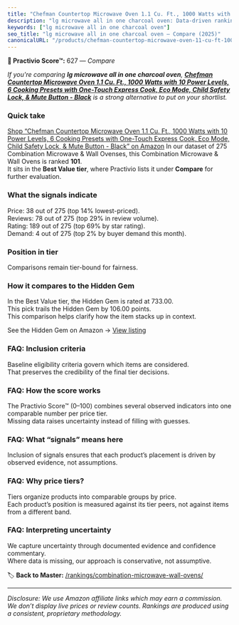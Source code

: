 ```yaml
---
title: "Chefman Countertop Microwave Oven 1.1 Cu. Ft., 1000 Watts with 10 Power Levels, 6 Cooking Presets with One-Touch Express Cook, Eco Mode, Child Safety Lock, & Mute Button - Black"
description: "lg microwave all in one charcoal oven: Data-driven ranking using the Practivio Score™. Positioned by quality, value, demand, findability, momentum."
keywords: ["lg microwave all in one charcoal oven"]
seo_title: "lg microwave all in one charcoal oven — Compare (2025)"
canonicalURL: "/products/chefman-countertop-microwave-oven-11-cu-ft-1000-watts-with-10-power-levels-6-cooking-presets-with-one-touch-express-cook-eco-mode-child-safety-lock-mute-button-black-B0DY8TQ1V3/"
---
```


**🛒 Practivio Score™:** 627 — _Compare_


*If you're comparing **lg microwave all in one charcoal oven**, **[Chefman Countertop Microwave Oven 1.1 Cu. Ft., 1000 Watts with 10 Power Levels, 6 Cooking Presets with One-Touch Express Cook, Eco Mode, Child Safety Lock, & Mute Button - Black](https://www.amazon.com/dp/B0DY8TQ1V3?tag=practivio-20)** is a strong alternative to put on your shortlist.*
### Quick take
[Shop “Chefman Countertop Microwave Oven 1.1 Cu. Ft., 1000 Watts with 10 Power Levels, 6 Cooking Presets with One-Touch Express Cook, Eco Mode, Child Safety Lock, & Mute Button - Black” on Amazon](https://www.amazon.com/dp/B0DY8TQ1V3?tag=practivio-20)
In our dataset of 275 Combination Microwave & Wall Ovenses, this Combination Microwave & Wall Ovens is ranked **101**.  
It sits in the **Best Value tier**, where Practivio lists it under **Compare** for further evaluation.

### What the signals indicate
Price: 38 out of 275 (top 14% lowest-priced).  
Reviews: 78 out of 275 (top 29% in review volume).  
Rating: 189 out of 275 (top 69% by star rating).  
Demand: 4 out of 275 (top 2% by buyer demand this month).

### Position in tier
Comparisons remain tier-bound for fairness.

### How it compares to the Hidden Gem
In the Best Value tier, the Hidden Gem is rated at 733.00.  
This pick trails the Hidden Gem by 106.00 points.  
This comparison helps clarify how the item stacks up in context.  

See the Hidden Gem on Amazon → [View listing](https://www.amazon.com/dp/B0DY11H2PJ?tag=practivio-20)

### FAQ: Inclusion criteria
Baseline eligibility criteria govern which items are considered.  
That preserves the credibility of the final tier decisions.

### FAQ: How the score works
The Practivio Score™ (0–100) combines several observed indicators into one comparable number per price tier.  
Missing data raises uncertainty instead of filling with guesses.

### FAQ: What “signals” means here
Inclusion of signals ensures that each product’s placement is driven by observed evidence, not assumptions.

### FAQ: Why price tiers?
Tiers organize products into comparable groups by price.  
Each product’s position is measured against its tier peers, not against items from a different band.

### FAQ: Interpreting uncertainty
We capture uncertainty through documented evidence and confidence commentary.  
Where data is missing, our approach is conservative, not assumptive.

<!-- Missing template for Compare/CompareWithinPriceClass -->


🏷️ **Back to Master:** [/rankings/combination-microwave-wall-ovens/](/rankings/combination-microwave-wall-ovens/)

---
_Disclosure: We use Amazon affiliate links which may earn a commission. We don’t display live prices or review counts. Rankings are produced using a consistent, proprietary methodology._
